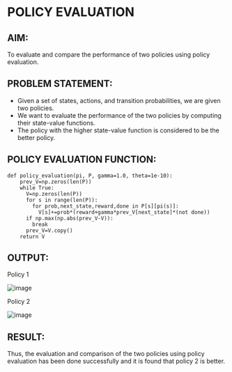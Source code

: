 # POLICY EVALUATION

## AIM:

To evaluate and compare the performance of two policies using policy evaluation.

## PROBLEM STATEMENT:

* Given a set of states, actions, and transition probabilities, we are given two policies.
* We want to evaluate the performance of the two policies by computing their state-value functions.
* The policy with the higher state-value function is considered to be the better policy.

## POLICY EVALUATION FUNCTION:
```python3
def policy_evaluation(pi, P, gamma=1.0, theta=1e-10):
    prev_V=np.zeros(len(P))
    while True:
      V=np.zeros(len(P))
      for s in range(len(P)):
        for prob,next_state,reward,done in P[s][pi(s)]:
          V[s]+=prob*(reward+gamma*prev_V[next_state]*(not done))
      if np.max(np.abs(prev_V-V)):
        break
      prev_V=V.copy()
    return V
```

## OUTPUT:

Policy 1

![image](https://github.com/Y-CHETHAN/Reinforcement-Learning/assets/75234991/ceb30fee-2349-463e-9bdd-8d0bd3d5ed88)

Policy 2

![image](https://github.com/Y-CHETHAN/Reinforcement-Learning/assets/75234991/882442f2-3442-49b3-adeb-e4b0f7976f7a)

## RESULT:
Thus, the evaluation and comparison of the two policies using policy evaluation has been done successfully and it is found that policy 2 is better.
